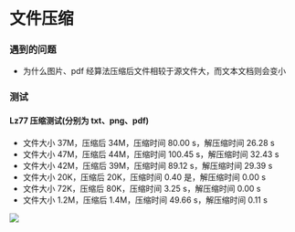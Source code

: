 # 文件压缩

### 遇到的问题

- 为什么图片、pdf 经算法压缩后文件相较于源文件大，而文本文档则会变小

### 测试

#### Lz77 压缩测试(分别为 txt、png、pdf)
- 文件大小 37M，压缩后 34M，压缩时间 80.00 s，解压缩时间 26.28 s
- 文件大小 47M，压缩后 44M，压缩时间 100.45 s，解压缩时间 32.43 s
- 文件大小 42M，压缩后 39M，压缩时间 89.12 s，解压缩时间 29.39 s
- 文件大小 20K，压缩后 20K，压缩时间 0.40 是，解压缩时间 0.00 s
- 文件大小 72K，压缩后 80K，压缩时间 3.25 s，解压缩时间 0.00 s
- 文件大小 1.2M，压缩后 1.4M，压缩时间 49.66 s，解压缩时间 0.11 s

![](https://github.com/Apriluestc/img.org/test.png)
